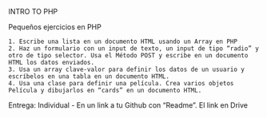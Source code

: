 INTRO TO PHP

Pequeños ejercicios en PHP

    1. Escribe una lista en un documento HTML usando un Array en PHP
    2. Haz un formulario con un input de texto, un input de tipo “radio” y otro de tipo selector. Usa el Método POST y escribe en un documento HTML los datos enviados.
    3. Usa un array clave-valor para definir los datos de un usuario y escríbelos en una tabla en un documento HTML.
    4. Usa una clase para definir una película. Crea varios objetos Película y dibujarlos en “cards” en un documento HTML.

Entrega: Individual - En un link a tu Github con “Readme”. El link en Drive